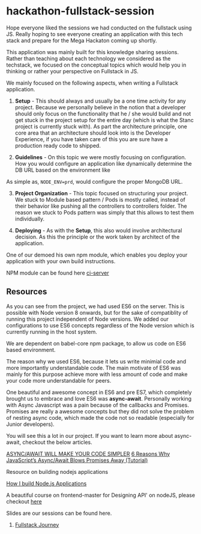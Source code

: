 # hackathon-fullstack-session

Hope everyone liked the sessions we had conducted on the fullstack using JS. Really hoping to see everyone creating an application with this tech stack and prepare for the Mega Hackaton coming up shortly.

This application was mainly built for this knowledge sharing sessions. Rather than teaching about each technology we considered as the techstack, we focused on the conceptual topics which would help you in thinking or rather your perspective on Fullstack in JS.

We mainly focused on the following aspects, when writing a Fullstack application.

1. **Setup** - This should always and usually be a one time activity for any project. Because we personally believe in the notion that a developer should only focus on the functionality that he / she would build and not get stuck in the project setup for the entire day (which is what the Stanc project is currently stuck with). As part the architecture principle, one core area that an architecture should look into is the Developer Experience, if you have taken care of this you are sure have a production ready code to shipped.

2. **Guidelines** - On this topic we were mostly focusing on configuration. How you would configure an application like dynamically determine the DB URL based on the environment like

As simple as, `NODE_ENV=prd`, would configure the proper MongoDB URL.

3. **Project Organization** - This topic focused on structuring your project. We stuck to Module based pattern / Pods is mostly called, instead of their behavior like pushing all the controllers to controllers folder. The reason we stuck to Pods pattern was simply that this allows to test them individually.

4. **Deploying** - As with the **Setup**, this also would involve architectural decision. As this the principle or the work taken by architect of the application.

One of our demoed his own npm module, which enables you deploy your application with your own build instructions.

NPM module can be found here [ci-server](https://www.npmjs.com/package/ci-server)


## Resources

As you can see from the project, we had used ES6 on the server. This is possible with Node version 8 onwards, but for the sake of compatiblity of running this project independent of Node versions. We added our configurations to use ES6 concepts regardless of the Node version which is currently running in the host system.

We are dependent on babel-core npm package, to allow us code on ES6 based environment. 

The reason why we used ES6, because it lets us write minimial code and more importantly understandable code. The main motivate of ES6 was mainly for this purpose achieve more with less amount of code and make your code more understandable for peers.

One beautiful and awesome concept in ES6 and pre ES7, which completely brought us to embrace and love ES6 was **async-await**. Personally working with Async Javascript was a pain because of the callbacks and Promises. Promises are really a awesome concepts but they did not solve the problem of nesting async code, which made the code not so readable (especially for Junior developers).

You will see this a lot in our project. If you want to learn more about async-await, checkout the below articles.

[ASYNC/AWAIT WILL MAKE YOUR CODE SIMPLER](https://blog.patricktriest.com/what-is-async-await-why-should-you-care/)
[6 Reasons Why JavaScript’s Async/Await Blows Promises Away (Tutorial)](https://hackernoon.com/6-reasons-why-javascripts-async-await-blows-promises-away-tutorial-c7ec10518dd9)

Resource on building nodejs applications

[How I build Node.js Applications](https://blog.ragingflame.co.za/2015/4/1/how-i-build-nodejs-applications)


A beautiful course on frontend-master for Designing API' on nodeJS, please checkout [here](https://frontendmasters.com/courses/api-design-nodejs/)

Slides are our sessions can be found here.

1. [Fullstack Journey](http://slides.com/santhoshnagaraj/deck#/)
